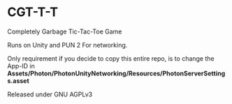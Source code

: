 # CGT-T-T
Completely Garbage Tic-Tac-Toe Game


Runs on Unity and PUN 2 For networking.


Only requirement if you decide to copy this entire repo, is to change the App-ID in 
**Assets/Photon/PhotonUnityNetworking/Resources/PhotonServerSettings.asset**

Released under GNU AGPLv3 
